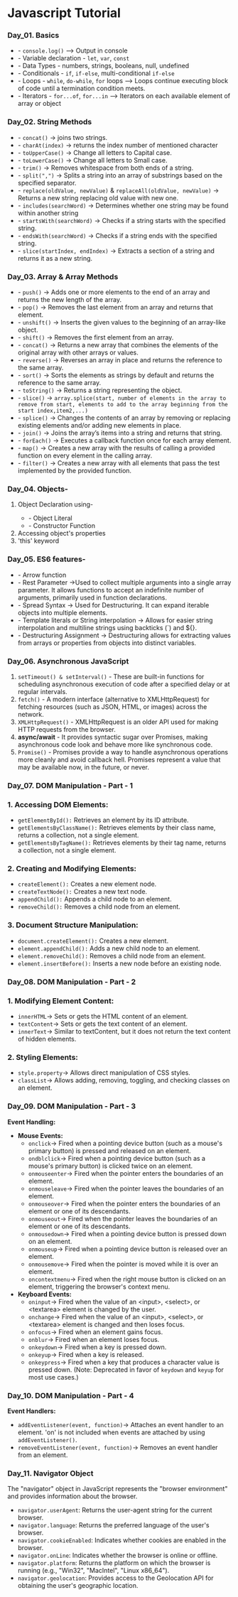 <h1>Javascript Tutorial</h1>

<h3>Day_01. Basics</h3>
<ul>
    <li>- <code>console.log()</code> --> Output in console</li>
    <li>- Variable declaration - <code>let</code>, <code>var</code>, <code>const</code></li>
    <li>- Data Types - numbers, strings, booleans, null, undefined</li>
    <li>- Conditionals - <code>if</code>, <code>if-else</code>, multi-conditional <code>if-else</code></li>
    <li>- Loops - <code>while</code>, <code>do-while</code>, <code>for</code> loops --> Loops continue executing block of code until a termination condition meets.</li>
    <li>- Iterators - <code>for...of</code>, <code>for...in</code> --> Iterators on each available element of array or object</li>
</ul>

<h3>Day_02. String Methods</h3>
<ul>
    <li>- <code>concat()</code> -> joins two strings.</li>
    <li>- <code>charAt(index)</code> -> returns the index number of mentioned character</li>
    <li>- <code>toUpperCase()</code> -> Change all letters to Capital case.</li>
    <li>- <code>toLowerCase()</code> -> Change all letters to Small case.</li>
    <li>- <code>trim()</code> -> Removes whitespace from both ends of a string.</li>
    <li>- <code>split(",")</code> -> Splits a string into an array of substrings based on the specified separator.</li>
    <li>- <code>replace(oldValue, newValue)</code> & <code>replaceAll(oldValue, newValue)</code> -> Returns a new string replacing old value with new one.</li>
    <li>- <code>includes(searchWord)</code> -> Determines whether one string may be found within another string</li>
    <li>- <code>startsWith(searchWord)</code> -> Checks if a string starts with the specified string.</li>
    <li>- <code>endsWith(searchWord)</code> -> Checks if a string ends with the specified string.</li>
    <li>- <code>slice(startIndex, endIndex)</code> -> Extracts a section of a string and returns it as a new string.</li>
</ul>

<h3>Day_03. Array & Array Methods</h3>
<ul>
    <li>- <code>push()</code> -> Adds one or more elements to the end of an array and returns the new length of the array.</li>
    <li>- <code>pop()</code> -> Removes the last element from an array and returns that element.</li>
    <li>- <code>unshift()</code> -> Inserts the given values to the beginning of an array-like object.</li>
    <li>- <code>shift()</code> -> Removes the first element from an array.</li>
    <li>- <code>concat()</code> -> Returns a new array that combines the elements of the original array with other arrays or values.</li>
    <li>- <code>reverse()</code> -> Reverses an array in place and returns the reference to the same array.</li>
    <li>- <code>sort()</code> -> Sorts the elements as strings by default and returns the reference to the same array.</li>
    <li>- <code>toString()</code> -> Returns a string representing the object.</li>
    <li>- <code>slice()</code> -> <code>array.splice(start, number of elements in the array to remove from start, elements to add to the array beginning from the start index,item2,...)</code></li>
    <li>- <code>splice()</code> -> Changes the contents of an array by removing or replacing existing elements and/or adding new elements in place.</li>
    <li>- <code>join()</code> -> Joins the array’s items into a string and returns that string.</li>
    <li>- <code>forEach()</code> -> Executes a callback function once for each array element.</li>
    <li>- <code>map()</code> -> Creates a new array with the results of calling a provided function on every element in the calling array.</li>
    <li>- <code>filter()</code> -> Creates a new array with all elements that pass the test implemented by the provided function.</li>
</ul>

<h3>Day_04. Objects-</h3>
<ol>
    <li>Object Declaration using-</li>
    <ul>
        <li>- Object Literal</li>
        <li>- Constructor Function</li>
    </ul>
    <li>Accessing object's properties</li>
    <li>'this' keyword</li>
</ol>

<h3>Day_05. ES6 features-</h3>
<ul>
    <li>- Arrow function</li>
    <li>- Rest Parameter ->Used to collect multiple arguments into a single array parameter. It allows functions to accept an indefinite number of arguments, primarily used in function declarations.</li>
    <li>- Spread Syntax -> Used for Destructuring. It can expand iterable objects into multiple elements.</li>
    <li>- Template literals or String interpolation -> Allows for easier string interpolation and multiline strings using backticks (`) and ${}.</li>
    <li>- Destructuring Assignment -> Destructuring allows for extracting values from arrays or properties from objects into distinct variables.</li>
</ul>

<h3>Day_06. Asynchronous JavaScript</h3>
<ol>
    <li><code>setTimeout() & setInterval()</code> - These are built-in functions for scheduling asynchronous execution of code after a specified delay or at regular intervals.</li>
    <li><code>fetch()</code> - A modern interface (alternative to XMLHttpRequest) for fetching resources (such as JSON, HTML, or images) across the network.</li>
    <li><code>XMLHttpRequest()</code> - XMLHttpRequest is an older API used for making HTTP requests from the browser.</li>
    <li><strong>async/await</strong> - It provides syntactic sugar over Promises, making asynchronous code look and behave more like synchronous code.</li>
    <li><code>Promise()</code> - Promises provide a way to handle asynchronous operations more cleanly and avoid callback hell. Promises represent a value that may be available now, in the future, or never.</li>
</ol>

<h3>Day_07. DOM Manipulation - Part - 1</h3>

### 1. Accessing DOM Elements:
<ul>
  <li><code>getElementById():</code> Retrieves an element by its ID attribute.</li>
  <li><code>getElementsByClassName():</code> Retrieves elements by their class name, returns a collection, not a single element.</li>
  <li><code>getElementsByTagName():</code> Retrieves elements by their tag name, returns a collection, not a single element.</li>
</ul>

### 2. Creating and Modifying Elements:
<ul>
  <li><code>createElement():</code> Creates a new element node.</li>
  <li><code>createTextNode():</code> Creates a new text node.</li>
  <li><code>appendChild():</code> Appends a child node to an element.</li>
  <li><code>removeChild():</code> Removes a child node from an element.</li>
</ul>

### 3. Document Structure Manipulation:
<ul>
  <li><code>document.createElement():</code> Creates a new element.</li>
  <li><code>element.appendChild():</code> Adds a new child node to an element.</li>
  <li><code>element.removeChild():</code> Removes a child node from an element.</li>
  <li><code>element.insertBefore():</code> Inserts a new node before an existing node.</li>
</ul>

<h3>Day_08. DOM Manipulation - Part - 2</h3>

### 1. Modifying Element Content:
<ul>
  <li><code>innerHTML</code>-> Sets or gets the HTML content of an element.</li>
  <li><code>textContent</code>-> Sets or gets the text content of an element.</li>
  <li><code>innerText</code>-> Similar to textContent, but it does not return the text content of hidden elements.</li>
</ul>

### 2. Styling Elements:
<ul>
  <li><code>style.property</code>-> Allows direct manipulation of CSS styles.</li>
  <li><code>classList</code>-> Allows adding, removing, toggling, and checking classes on an element.</li>
</ul>

<h3>Day_09. DOM Manipulation - Part - 3</h3>

<strong>Event Handling:</strong>
<ul>
    <li><strong>Mouse Events:</strong>
    <ul>
        <li><code>onclick</code>-> Fired when a pointing device button (such as a mouse's primary button) is pressed and released on an element.</li>
        <li><code>ondblclick</code>-> Fired when a pointing device button (such as a mouse's primary button) is clicked twice on an element.</li>
        <li><code>onmouseenter</code>-> Fired when the pointer enters the boundaries of an element.</li>
        <li><code>onmouseleave</code>-> Fired when the pointer leaves the boundaries of an element.</li>
        <li><code>onmouseover</code>-> Fired when the pointer enters the boundaries of an element or one of its descendants.</li>
        <li><code>onmouseout</code>-> Fired when the pointer leaves the boundaries of an element or one of its descendants.</li>
        <li><code>onmousedown</code>-> Fired when a pointing device button is pressed down on an element.</li>
        <li><code>onmouseup</code>-> Fired when a pointing device button is released over an element.</li>
        <li><code>onmousemove</code>-> Fired when the pointer is moved while it is over an element.</li>
        <li><code>oncontextmenu</code>-> Fired when the right mouse button is clicked on an element, triggering the browser's context menu.</li>
    </ul>
    </li>
    <li><strong>Keyboard Events:</strong>
    <ul>
        <li><code>oninput</code>-> Fired when the value of an &lt;input&gt;, &lt;select&gt;, or &lt;textarea&gt; element is changed by the user.</li>
        <li><code>onchange</code>-> Fired when the value of an &lt;input&gt;, &lt;select&gt;, or &lt;textarea&gt; element is changed and then loses focus.</li>
        <li><code>onfocus</code>-> Fired when an element gains focus.</li>
        <li><code>onblur</code>-> Fired when an element loses focus.</li>
        <li><code>onkeydown</code>-> Fired when a key is pressed down.</li>
        <li><code>onkeyup</code>-> Fired when a key is released.</li>
        <li><code>onkeypress</code>-> Fired when a key that produces a character value is pressed down. (Note: Deprecated in favor of <code>keydown</code> and <code>keyup</code> for most use cases.)</li>
    </ul>
    </li>
</ul>

<h3>Day_10. DOM Manipulation - Part - 4 </h3>

<strong>Event Handlers:</strong>
<ul>
    <li><code>addEventListener(event, function)</code>-> Attaches an event handler to an element. 'on' is not included when events are attached by using <code>addEventListener()</code>.</li>
    <li><code>removeEventListener(event, function)</code>-> Removes an event handler from an element.</li>
</ul>

<h3>Day_11. Navigator Object </h3>
<p>The "navigator" object in JavaScript represents the "browser environment" and provides information about the browser.</p>
<ul>
    <li><code>navigator.userAgent</code>: Returns the user-agent string for the current browser.</li>
    <li><code>navigator.language</code>: Returns the preferred language of the user's browser.</li>
    <li><code>navigator.cookieEnabled</code>: Indicates whether cookies are enabled in the browser.</li>
    <li><code>navigator.onLine</code>: Indicates whether the browser is online or offline.</li>
    <li><code>navigator.platform</code>: Returns the platform on which the browser is running (e.g., "Win32", "MacIntel", "Linux x86_64").</li>
    <li><code>navigator.geolocation</code>: Provides access to the Geolocation API for obtaining the user's geographic location.</li>
</ul>
